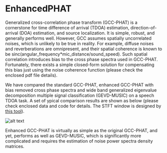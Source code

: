 # EnhancedPHAT
Generalized cross-correlation phase transform (GCC-PHAT) is a cornerstone for time difference of arrival (TDOA) estimation, direction-of-arrival (DOA) estimation, and source localization. It is simple, robust, and generally performs well. However, GCC assumes spatially uncorrelated noises, which is unlikely to be true in reality. For example, diffuse noises and reverberations are omnipresent, and their spatial coherence is known to be sinc(angular_frequency*mic_distance/sound_speed). Such spatial correlation introduces bias to the cross phase spectra used in GCC-PHAT. Fortunately, there exists a simple closed-form solution for compensating this bias just using the noise coherence function (please check the enclosed pdf file details).   

We have compared the standard GCC-PHAT, enhanced GCC-PHAT with bias removed cross phase spectra and wide band generalized eigenvalue decomposition multiple signal classification (GEVD-MUSIC) on a speech TDOA task. A set of ypical comparison results are shown as below (please check enclosed data and code for details. The STFT window is designed by [this tool](https://sites.google.com/site/lixilinx/home/psmfb)).

![alt text](https://github.com/lixilinx/EnhancedPHAT/blob/master/phat_vs_music.png)

Enhanced GCC-PHAT is virtually as simple as the original GCC-PHAT, and yet, performs as well as GEVD-MUSIC, which is significantly more complicated and requires the estimation of noise power spectra density matrices.
